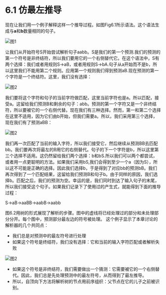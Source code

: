 # 6.1 仿最左推导

现在让我们用一个例子解释这样一个推导过程。如图Fig6.1所示语法。这个语法生成与**a**和**b**数量相同的句子。

![图1](../../img/6.1_1-Fig.6.1.png)

让我们从开始符号S开始尝试解析句子aabb。S是我们的第一个预测.我们的预测的第一个符号是非终结符，所以我们要用它的一个右侧替代它。在这个语法中，S有两个选择：我们或者用规则S&rarr;aB，或者用规则S&rarr;bA.句子从a开始而不是b，所以这里我们不能用第二个规则。应用第一个规则我们得到预测aB.现在预测的第一个字符是一个终结符。这里，我们没有选择：

![图2](../../img/6.1_2.png)

我们要将这个字符和句子的当前字符做匹配，这里当前字符也是a。所以匹配，接受a。这留给我们预测B和剩余的句子：abb。预测的第一个字符又是一个非终结符，所以要被它的一个右侧代替。现在我们有三种选择。然而，第一和第二个选择在这里不适用，因为它们由b开始，但我们需要a。所以，我们采用第三个选择，现在我们有了预测aBB：

![图2](../../img/6.1_3.png)

我们再一次匹配了当前的输入字符，所以我们接受它，然后继续从预测BB去匹配bb。我们要再次将最左的B用它的右侧替代。句子的下一个字符是b，所以这里第三个选择不适用。这仍然留给我们两个选择：b和bS.所以我们可以两个都尝试，或者用一点更聪明的方法。如果我们采用bS,我们会得到至少一个a（因为S），所以这不可能是正确的选择。因此我们选择b，于是得到了对应bb的预测bB。我们再次得到了一个匹配结果，这留给我们预测B和句子b。由于同样的原因，我们选择b。匹配之后，我们的预测为空。幸运的是，我们同时到达了输入句子的末尾，所以我们接受这个句子。如果我们记录下了使用过的产生式，就能得到下面的推导过程：
    
S&rarr;aB&rarr;aaBB&rarr;aabB&rarr;aabb

图6.2用树的形式展现了解析的步骤。图中的虚线将已经处理过的部分和未处理部分分开。每个图中，预测部分最左边的符号被处理。
这个例子显示了本章讨论的解析器的几个共同点：

- 我们总是对预测中的最左符号进行处理
- 如果这个符号是终结符，我们没有选择：它和当前的输入字符匹配或者解析失败

![图2](../../img/6.1_4-Fig.6.2.png)

- 如果这个符号是非终结符，我们需要做出一个猜测：它需要被它的一个右侧替代。因此，我们总是先处理预测中的最左符号，从而得到了最左推导。
- 所以，自顶向下方法将解析树的节点用前序组织：父节点在它的儿子之前被识别。
